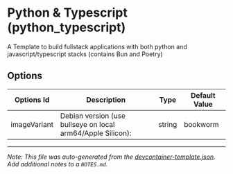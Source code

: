 
# Python & Typescript (python_typescript)

A Template to build fullstack applications with both python and javascript/typescript stacks (contains Bun and Poetry)

## Options

| Options Id | Description | Type | Default Value |
|-----|-----|-----|-----|
| imageVariant | Debian version (use bullseye on local arm64/Apple Silicon): | string | bookworm |



---

_Note: This file was auto-generated from the [devcontainer-template.json](https://github.com/prulloac/devcontainer-templates/blob/main/src/python_typescript/devcontainer-template.json).  Add additional notes to a `NOTES.md`._
